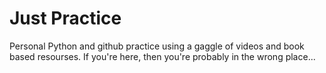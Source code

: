 # Just Practice
Personal Python and github practice using a gaggle of videos and book based resourses.
If you're here, then you're probably in the wrong place...
